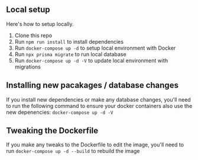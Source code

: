 ## Local setup

Here's how to setup locally.

1. Clone this repo
2. Run `npm run install` to install dependencies
3. Run `docker-compose up -d` to setup local environment with Docker
3. Run `npx prisma migrate` to run local database
4. Run `docker-compose up -d -V` to update local environment with migrations

## Installing new pacakages / database changes

If you install new dependencies or make any database changes, you'll need to run the following command to ensure your docker containers also use the new depenencies: `docker-compose up -d -V`

## Tweaking the Dockerfile

If you make any tweaks to the Dockerfile to edit the image, you'll need to run `docker-compose up -d --build` to rebuild the image
